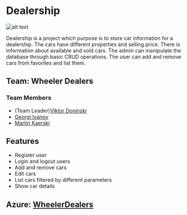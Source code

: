 # Dealership
![alt text](https://di-uploads-pod1.s3.amazonaws.com/depaulachevy/uploads/2016/10/Car-Dealerships.jpg)

Dealership is a project which purpose is to store car information for a dealership. The cars have different properties and selling price.
There is information about available and sold cars. The admin can manipulate the database through basic CRUD operations. The user can add and remove cars from favorites and list them.

## Team: Wheeler Dealers
### Team Members
* (Team Leader)[Viktor Doninski](https://gitlab.com/vicktor)
* [Georgi Ivanov](https://gitlab.com/ivanovg94)
* [Martin Kaerski](https://gitlab.com/MartinKaerski)

## Features
* Register user
* Login and logout users
* Add and remove cars
* Edit cars
* List cars filtered by different parameters
* Show car details

## Azure: [WheelerDealers](https://wheelerdealers.azurewebsites.net/)

